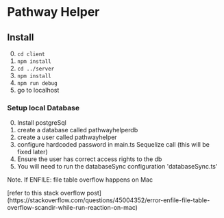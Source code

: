 # Pathway Helper

## Install

0. `cd client`
0. `npm install`
0. `cd ../server`
0. `npm install`
0. `npm run debug`
0. go to localhost

### Setup local Database
0. Install postgreSql
0. create a database called pathwayhelperdb
0. create a user called pathwayhelper
0. configure hardcoded password in main.ts Sequelize call (this will be fixed later)
0. Ensure the user has correct access rights to the db
0. You will need to run the databaseSync configuration 'databaseSync.ts' 
<p>Note. If ENFILE: file table overflow happens on Mac </br> </p>
[refer to this stack overflow post](https://stackoverflow.com/questions/45004352/error-enfile-file-table-overflow-scandir-while-run-reaction-on-mac)




